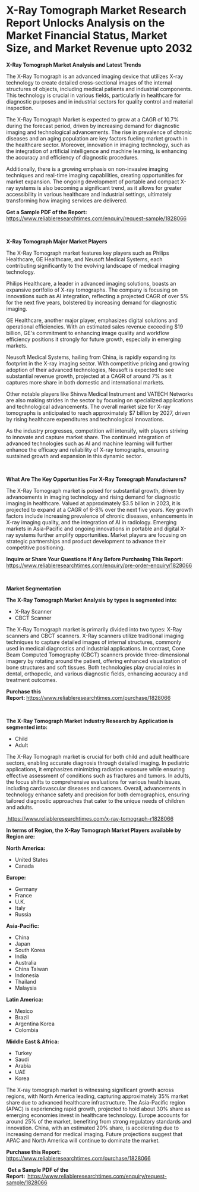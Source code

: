 <p><h1>X-Ray Tomograph Market Research Report Unlocks Analysis on the Market Financial Status, Market Size, and Market Revenue upto 2032</h1></p><p><strong>X-Ray Tomograph Market Analysis and Latest Trends</strong></p>
<p><p>The X-Ray Tomograph is an advanced imaging device that utilizes X-ray technology to create detailed cross-sectional images of the internal structures of objects, including medical patients and industrial components. This technology is crucial in various fields, particularly in healthcare for diagnostic purposes and in industrial sectors for quality control and material inspection.</p><p>The X-Ray Tomograph Market is expected to grow at a CAGR of 10.7% during the forecast period, driven by increasing demand for diagnostic imaging and technological advancements. The rise in prevalence of chronic diseases and an aging population are key factors fueling market growth in the healthcare sector. Moreover, innovation in imaging technology, such as the integration of artificial intelligence and machine learning, is enhancing the accuracy and efficiency of diagnostic procedures.</p><p>Additionally, there is a growing emphasis on non-invasive imaging techniques and real-time imaging capabilities, creating opportunities for market expansion. The ongoing development of portable and compact X-ray systems is also becoming a significant trend, as it allows for greater accessibility in various healthcare and industrial settings, ultimately transforming how imaging services are delivered.</p></p>
<p><strong>Get a Sample PDF of the Report:&nbsp;</strong> <a href="https://www.reliableresearchtimes.com/enquiry/request-sample/1828066?utm_campaign=2464&utm_medium=2&utm_source=Github&utm_content=ia&utm_term=14042025&utm_id=x-ray-tomograph">https://www.reliableresearchtimes.com/enquiry/request-sample/1828066</a></p>
<p>&nbsp;</p>
<p><strong>X-Ray Tomograph Major Market Players</strong></p>
<p><p>The X-Ray Tomograph market features key players such as Philips Healthcare, GE Healthcare, and Neusoft Medical Systems, each contributing significantly to the evolving landscape of medical imaging technology.</p><p>Philips Healthcare, a leader in advanced imaging solutions, boasts an expansive portfolio of X-ray tomographs. The company is focusing on innovations such as AI integration, reflecting a projected CAGR of over 5% for the next five years, bolstered by increasing demand for diagnostic imaging.</p><p>GE Healthcare, another major player, emphasizes digital solutions and operational efficiencies. With an estimated sales revenue exceeding $19 billion, GE's commitment to enhancing image quality and workflow efficiency positions it strongly for future growth, especially in emerging markets.</p><p>Neusoft Medical Systems, hailing from China, is rapidly expanding its footprint in the X-ray imaging sector. With competitive pricing and growing adoption of their advanced technologies, Neusoft is expected to see substantial revenue growth, projected at a CAGR of around 7% as it captures more share in both domestic and international markets.</p><p>Other notable players like Shinva Medical Instrument and VATECH Networks are also making strides in the sector by focusing on specialized applications and technological advancements. The overall market size for X-ray tomographs is anticipated to reach approximately $7 billion by 2027, driven by rising healthcare expenditures and technological innovations.</p><p>As the industry progresses, competition will intensify, with players striving to innovate and capture market share. The continued integration of advanced technologies such as AI and machine learning will further enhance the efficacy and reliability of X-ray tomographs, ensuring sustained growth and expansion in this dynamic sector.</p></p>
<p>&nbsp;</p>
<p><strong>What Are The Key Opportunities For X-Ray Tomograph Manufacturers?</strong></p>
<p><p>The X-Ray Tomograph market is poised for substantial growth, driven by advancements in imaging technology and rising demand for diagnostic imaging in healthcare. Valued at approximately $3.5 billion in 2023, it is projected to expand at a CAGR of 6-8% over the next five years. Key growth factors include increasing prevalence of chronic diseases, enhancements in X-ray imaging quality, and the integration of AI in radiology. Emerging markets in Asia-Pacific and ongoing innovations in portable and digital X-ray systems further amplify opportunities. Market players are focusing on strategic partnerships and product development to advance their competitive positioning.</p></p>
<p><strong>Inquire or Share Your Questions If Any Before Purchasing This Report:</strong> <a href="https://www.reliableresearchtimes.com/enquiry/pre-order-enquiry/1828066?utm_campaign=2464&utm_medium=2&utm_source=Github&utm_content=ia&utm_term=14042025&utm_id=x-ray-tomograph">https://www.reliableresearchtimes.com/enquiry/pre-order-enquiry/1828066</a></p>
<p>&nbsp;</p>
<p><strong>Market Segmentation</strong></p>
<p><strong>The X-Ray Tomograph Market Analysis by types is segmented into:</strong></p>
<p><ul><li>X-Ray Scanner</li><li>CBCT Scanner</li></ul></p>
<p><p>The X-Ray Tomograph market is primarily divided into two types: X-Ray scanners and CBCT scanners. X-Ray scanners utilize traditional imaging techniques to capture detailed images of internal structures, commonly used in medical diagnostics and industrial applications. In contrast, Cone Beam Computed Tomography (CBCT) scanners provide three-dimensional imagery by rotating around the patient, offering enhanced visualization of bone structures and soft tissues. Both technologies play crucial roles in dental, orthopedic, and various diagnostic fields, enhancing accuracy and treatment outcomes.</p></p>
<p><strong>Purchase this Report:&nbsp;</strong><a href="https://www.reliableresearchtimes.com/purchase/1828066?utm_campaign=2464&utm_medium=2&utm_source=Github&utm_content=ia&utm_term=14042025&utm_id=x-ray-tomograph">https://www.reliableresearchtimes.com/purchase/1828066</a></p>
<p>&nbsp;</p>
<p><strong>The X-Ray Tomograph Market Industry Research by Application is segmented into:</strong></p>
<p><ul><li>Child</li><li>Adult</li></ul></p>
<p><p>The X-Ray Tomograph market is crucial for both child and adult healthcare sectors, enabling accurate diagnosis through detailed imaging. In pediatric applications, it emphasizes minimizing radiation exposure while ensuring effective assessment of conditions such as fractures and tumors. In adults, the focus shifts to comprehensive evaluations for various health issues, including cardiovascular diseases and cancers. Overall, advancements in technology enhance safety and precision for both demographics, ensuring tailored diagnostic approaches that cater to the unique needs of children and adults.</p></p>
<p><a href="https://www.reliableresearchtimes.com/x-ray-tomograph-r1828066?utm_campaign=2464&utm_medium=2&utm_source=Github&utm_content=ia&utm_term=14042025&utm_id=x-ray-tomograph">&nbsp;https://www.reliableresearchtimes.com/x-ray-tomograph-r1828066</a></p>
<p><strong>In terms of Region, the X-Ray Tomograph Market Players available by Region are:</strong></p>
<p>
    <p> <strong> North America: </strong>
        <ul>
            <li>United States</li>
            <li>Canada</li>
        </ul>
        </p> 
    <p> <strong> Europe: </strong>
        <ul>
            <li>Germany</li>
            <li>France</li>
            <li>U.K.</li>
            <li>Italy</li>
            <li>Russia</li>
        </ul>
        </p> 
    <p> <strong> Asia-Pacific: </strong>
        <ul>
            <li>China</li>
            <li>Japan</li>
            <li>South Korea</li>
            <li>India</li>
            <li>Australia</li>
            <li>China Taiwan</li>
            <li>Indonesia</li>
            <li>Thailand</li>
            <li>Malaysia</li>
        </ul>
        </p> 
    <p> <strong> Latin America: </strong>
        <ul>
            <li>Mexico</li>
            <li>Brazil</li>
            <li>Argentina Korea</li>
            <li>Colombia</li>
        </ul>
        </p> 
    <p> <strong> Middle East & Africa: </strong>
        <ul>
            <li>Turkey</li>
            <li>Saudi</li>
            <li>Arabia</li>
            <li>UAE</li>
            <li>Korea</li>
        </ul>
    </p>
    </p>
<p><p>The X-ray tomograph market is witnessing significant growth across regions, with North America leading, capturing approximately 35% market share due to advanced healthcare infrastructure. The Asia-Pacific region (APAC) is experiencing rapid growth, projected to hold about 30% share as emerging economies invest in healthcare technology. Europe accounts for around 25% of the market, benefiting from strong regulatory standards and innovation. China, with an estimated 20% share, is accelerating due to increasing demand for medical imaging. Future projections suggest that APAC and North America will continue to dominate the market.</p></p>
<p><strong>Purchase this Report: </strong><a href="https://www.reliableresearchtimes.com/purchase/1828066?utm_campaign=2464&utm_medium=2&utm_source=Github&utm_content=ia&utm_term=14042025&utm_id=x-ray-tomograph">https://www.reliableresearchtimes.com/purchase/1828066</a></p>
<p>&nbsp;<strong>Get a Sample PDF of the Report:&nbsp;&nbsp;</strong><a href="https://www.reliableresearchtimes.com/enquiry/request-sample/1828066?utm_campaign=2464&utm_medium=2&utm_source=Github&utm_content=ia&utm_term=14042025&utm_id=x-ray-tomograph">https://www.reliableresearchtimes.com/enquiry/request-sample/1828066</a></p>
<p><strong></strong></p>
<p><p></p><p></p><p></p></p>